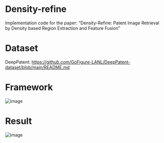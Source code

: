 # Density-refine
Implementation code for the paper: “Density-Refine: Patent Image Retrieval by Density based Region Extraction and Feature Fusion”
# Dataset
DeepPatent: https://github.com/GoFigure-LANL/DeepPatent-dataset/blob/main/README.md
# Framework
![image](https://github.com/user-attachments/assets/efb76aad-5bab-48ba-8231-da35cebb668c)

# Result
![image](https://github.com/user-attachments/assets/f7166ab1-63d2-4619-a089-1ff4d944c21b)


